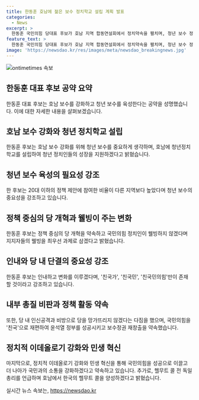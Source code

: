 ```yaml
---
title: 한동훈 호남에 젊은 보수 정치학교 설립 계획 발표
categories:
  - News
excerpt: >
  한동훈 국민의힘 당대표 후보가 호남 지역 합동연설회에서 정치약속을 펼치며, 청년 보수 정책과 국민의힘 당내 개혁 등을 강조했다. 그는 호남 보수의 역사를 회상하며 지역 민생·경제 활성화에 약속을 한 뒤, 극단적인 정치를 거부하고 변화를 선언했다. 한 후보는 친국이라는 계파만이 국민의힘에 남게 될 것이라며 윤석열 정부의 성공과 보수정권 재창출을 약속했다.
feature_text: >
  한동훈 국민의힘 당대표 후보가 호남 지역 합동연설회에서 정치약속을 펼치며, 청년 보수 정책과 국민의힘 당내 개혁 등을 강조했다. 그는 호남 보수의 역사를 회상하며 지역 민생·경제 활성화에 약속을 한 뒤, 극단적인 정치를 거부하고 변화를 선언했다. 한 후보는 친국이라는 계파만이 국민의힘에 남게 될 것이라며 윤석열 정부의 성공과 보수정권 재창출을 약속했다.
image: 'https://newsdao.kr/res/images/meta/newsdao_breakingnews.jpg'
---
```


<p><img src="https://newsdao.kr/res/images/meta/newsdao_breakingnews.jpg" alt="ontimetimes 속보" /></p>

<h2 data-ke-size="size26">한동훈 대표 후보 공약 요약</h2>

<p data-ke-size="size16">한동훈 대표 후보는 호남 보수를 강화하고 청년 보수를 육성한다는 공약을 성명했습니다. 이에 대한 자세한 내용을 살펴보겠습니다.</p>

<h2 data-ke-size="size24">호남 보수 강화와 청년 정치학교 설립</h2>

<p data-ke-size="size16">한동훈 후보는 호남 보수 강화를 위해 청년 보수를 중요하게 생각하며, 호남에 청년정치학교를 설립하여 청년 정치인들의 성장을 지원하겠다고 밝혔습니다.</p>

<h2 data-ke-size="size24">청년 보수 육성의 필요성 강조</h2>

<p data-ke-size="size16">한 후보는 20대 이하의 정책 제안에 참여한 비율이 다른 지역보다 높았다며 청년 보수의 중요성을 강조하고 있습니다.</p>

<h2 data-ke-size="size24">정책 중심의 당 개혁과 웰빙이 주는 변화</h2>

<p data-ke-size="size16">한동훈 후보는 정책 중심의 당 개혁을 약속하고 국민의힘 정치인이 웰빙하지 않겠다며 지지자들의 웰빙을 최우선 과제로 삼겠다고 밝혔습니다.</p>

<h2 data-ke-size="size24">인내와 당 내 단결의 중요성 강조</h2>

<p data-ke-size="size16">한동훈 후보는 인내하고 변화를 이루겠다며, '친국가', '친국민', '친국민의힘'만이 존재할 것이라고 강조하고 있습니다.</p>

<h2 data-ke-size="size24">내부 총질 비판과 정책 활동 약속</h2>

<p data-ke-size="size16">또한, 당 내 인신공격과 비방으로 당을 망가뜨리지 않겠다는 다짐을 했으며, 국민의힘을 '친국'으로 재편하여 윤석열 정부를 성공시키고 보수정권 재창출을 약속했습니다.</p>

<h2 data-ke-size="size24">정치적 이데올로기 강화와 민생 혁신</h2>

<p data-ke-size="size16">마지막으로, 정치적 이데올로기 강화와 민생 혁신을 통해 국민의힘을 성공으로 이끌고 더 나아가 국민과의 소통을 강화하겠다고 약속하고 있습니다. 추가로, 헬무트 콜 전 독일 총리를 언급하며 호남에서 한국의 헬무트 콜을 양성하겠다고 밝혔습니다.</p>
실시간 뉴스 속보는, <a href="https://newsdao.kr" rel="dofollow">https://newsdao.kr</a>


